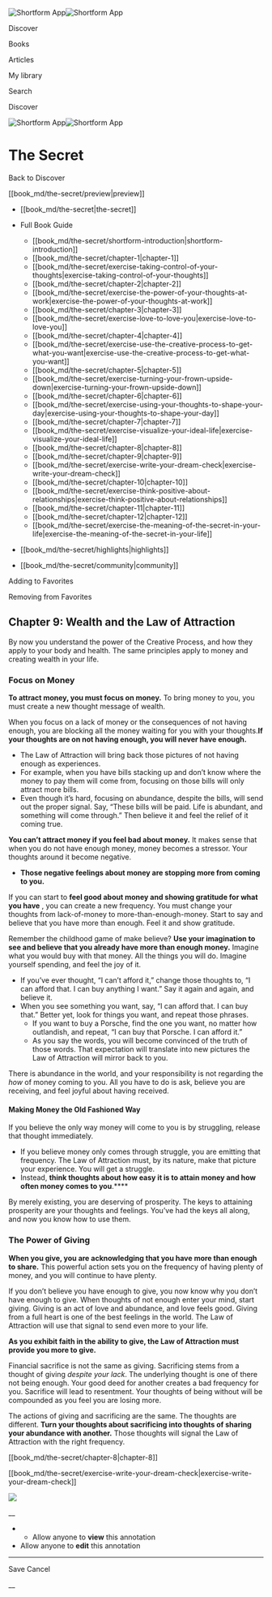 ![Shortform App](/img/logo.36a2399e.svg)![Shortform App](/img/logo-dark.70c1b072.svg)

Discover

Books

Articles

My library

Search

Discover

![Shortform App](/img/logo.36a2399e.svg)![Shortform App](/img/logo-dark.70c1b072.svg)

# The Secret

Back to Discover

[[book_md/the-secret/preview|preview]]

  * [[book_md/the-secret|the-secret]]
  * Full Book Guide

    * [[book_md/the-secret/shortform-introduction|shortform-introduction]]
    * [[book_md/the-secret/chapter-1|chapter-1]]
    * [[book_md/the-secret/exercise-taking-control-of-your-thoughts|exercise-taking-control-of-your-thoughts]]
    * [[book_md/the-secret/chapter-2|chapter-2]]
    * [[book_md/the-secret/exercise-the-power-of-your-thoughts-at-work|exercise-the-power-of-your-thoughts-at-work]]
    * [[book_md/the-secret/chapter-3|chapter-3]]
    * [[book_md/the-secret/exercise-love-to-love-you|exercise-love-to-love-you]]
    * [[book_md/the-secret/chapter-4|chapter-4]]
    * [[book_md/the-secret/exercise-use-the-creative-process-to-get-what-you-want|exercise-use-the-creative-process-to-get-what-you-want]]
    * [[book_md/the-secret/chapter-5|chapter-5]]
    * [[book_md/the-secret/exercise-turning-your-frown-upside-down|exercise-turning-your-frown-upside-down]]
    * [[book_md/the-secret/chapter-6|chapter-6]]
    * [[book_md/the-secret/exercise-using-your-thoughts-to-shape-your-day|exercise-using-your-thoughts-to-shape-your-day]]
    * [[book_md/the-secret/chapter-7|chapter-7]]
    * [[book_md/the-secret/exercise-visualize-your-ideal-life|exercise-visualize-your-ideal-life]]
    * [[book_md/the-secret/chapter-8|chapter-8]]
    * [[book_md/the-secret/chapter-9|chapter-9]]
    * [[book_md/the-secret/exercise-write-your-dream-check|exercise-write-your-dream-check]]
    * [[book_md/the-secret/chapter-10|chapter-10]]
    * [[book_md/the-secret/exercise-think-positive-about-relationships|exercise-think-positive-about-relationships]]
    * [[book_md/the-secret/chapter-11|chapter-11]]
    * [[book_md/the-secret/chapter-12|chapter-12]]
    * [[book_md/the-secret/exercise-the-meaning-of-the-secret-in-your-life|exercise-the-meaning-of-the-secret-in-your-life]]
  * [[book_md/the-secret/highlights|highlights]]
  * [[book_md/the-secret/community|community]]



Adding to Favorites 

Removing from Favorites 

## Chapter 9: Wealth and the Law of Attraction

By now you understand the power of the Creative Process, and how they apply to your body and health. The same principles apply to money and creating wealth in your life.

### Focus on Money

**To attract money, you must focus on money.** To bring money to you, you must create a new thought message of wealth.

When you focus on a lack of money or the consequences of not having enough, you are blocking all the money waiting for you with your thoughts.**If your thoughts are on not having enough, you will never have enough.**

  * The Law of Attraction will bring back those pictures of not having enough as experiences.
  * For example, when you have bills stacking up and don’t know where the money to pay them will come from, focusing on those bills will only attract more bills.
  * Even though it’s hard, focusing on abundance, despite the bills, will send out the proper signal. Say, “These bills will be paid. Life is abundant, and something will come through.” Then believe it and feel the relief of it coming true.



**You can’t attract money if you feel bad about money.** It makes sense that when you do not have enough money, money becomes a stressor. Your thoughts around it become negative.

  * **Those negative feelings about money are stopping more from coming to you.**



If you can start to **feel good about money and showing gratitude for what you have** , you can create a new frequency. You must change your thoughts from lack-of-money to more-than-enough-money. Start to say and believe that you have more than enough. Feel it and show gratitude.

Remember the childhood game of make believe? **Use your imagination to see and believe that you already have more than enough money.** Imagine what you would buy with that money. All the things you will do. Imagine yourself spending, and feel the joy of it.

  * If you’ve ever thought, “I can’t afford it,” change those thoughts to, “I can afford that. I can buy anything I want.” Say it again and again, and believe it. 
  * When you see something you want, say, “I can afford that. I can buy that.” Better yet, look for things you want, and repeat those phrases.
    * If you want to buy a Porsche, find the one you want, no matter how outlandish, and repeat, “I can buy that Porsche. I can afford it.”
    * As you say the words, you will become convinced of the truth of those words. That expectation will translate into new pictures the Law of Attraction will mirror back to you. 



There is abundance in the world, and your responsibility is not regarding the _how_ of money coming to you. All you have to do is ask, believe you are receiving, and feel joyful about having received.

#### Making Money the Old Fashioned Way

If you believe the only way money will come to you is by struggling, release that thought immediately.

  * If you believe money only comes through struggle, you are emitting that frequency. The Law of Attraction must, by its nature, make that picture your experience. You will get a struggle.
  * Instead, **think thoughts about how easy it is to attain money and how often money comes to you**.****



By merely existing, you are deserving of prosperity. The keys to attaining prosperity are your thoughts and feelings. You’ve had the keys all along, and now you know how to use them.

### The Power of Giving

**When you give, you are acknowledging that you have more than enough to share.** This powerful action sets you on the frequency of having plenty of money, and you will continue to have plenty.

If you don’t believe you have enough to give, you now know why you don’t have enough to give. When thoughts of not enough enter your mind, start giving. Giving is an act of love and abundance, and love feels good. Giving from a full heart is one of the best feelings in the world. The Law of Attraction will use that signal to send even more to your life.

**As you exhibit faith in the ability to give, the Law of Attraction must provide you more to give.**

Financial sacrifice is not the same as giving. Sacrificing stems from a thought of giving _despite your lack_. The underlying thought is one of there not being enough. Your good deed for another creates a bad frequency for you. Sacrifice will lead to resentment. Your thoughts of being without will be compounded as you feel you are losing more.

The actions of giving and sacrificing are the same. The thoughts are different. **Turn your thoughts about sacrificing into thoughts of sharing your abundance with another.** Those thoughts will signal the Law of Attraction with the right frequency.

[[book_md/the-secret/chapter-8|chapter-8]]

[[book_md/the-secret/exercise-write-your-dream-check|exercise-write-your-dream-check]]

![](https://bat.bing.com/action/0?ti=56018282&Ver=2&mid=6fb15e64-4304-4616-a437-24e7c6c3a507&sid=1711133063fa11eebdec89a8b8ae3bbc&vid=171147a063fa11eea7440fcfeb230d96&vids=0&msclkid=N&pi=0&lg=en-US&sw=800&sh=600&sc=24&nwd=1&tl=Shortform%20%7C%20Book&p=https%3A%2F%2Fwww.shortform.com%2Fapp%2Fbook%2Fthe-secret%2Fchapter-9&r=&lt=312&evt=pageLoad&sv=1&rn=693426)

__

  *   * Allow anyone to **view** this annotation
  * Allow anyone to **edit** this annotation



* * *

Save Cancel

__



